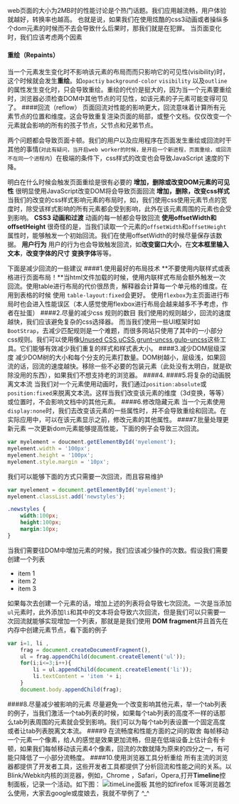 <!--
author: 滇西之王
head: http://q.qlogo.cn/qqapp/100229475/C96DA226D9D07DECADAA54A78E9FEDF9/100
date: 2016-04-24
title: 10种减少重绘和回流的技术
tags: 性能优化
category: javascript
status: publish
summary: 介绍了什么是回流,什么是重绘,以及减少重绘和回流的10种方法
-->
web页面的大小为2MB时的性能讨论是个热门话题。我们应用越流畅，用户体验就越好，转换率也越高。
也就是说，如果我们在使用炫酷的css3动画或者操纵多个dom元素的时候而不去会导致什么后果时，那我们就是在犯罪。
当页面变化时，我们应该考虑两个因素
#### 重绘（Repaints）
当一个元素发生变化时不影响该元素的布局而而只影响它的可见性(visibility)时，这个时候就会发生**重绘**。如`opactiy` `background-color` `visibility` 以及`outline` 的属性发生变化时，只会导致重绘。重绘的代价是挺大的，因为当一个元素要重绘时，浏览器必须检查DOM中其他节点的可见性，如该元素的子元素可能变得可见了。
####回流（reflow）
页面回流对性能的影响更大，回流意味着计算所有元素节点的位置和维度。这会导致重复渲染页面的局部，或整个文档。仅仅改变一个元素就会影响的所有的孩子节点，父节点和兄弟节点。

两个问题都会导致页面卡顿。我们的用户以及应用程序在页面发生重绘或回流时干其他的事情(`对此有疑问，当开启web worker的时候，是开启一个新进程，页面重绘，或回流不在同一个进程内`）在极端的条件下，css样式的改变也会导致JavaScript 速度的下降。

明白在什么时候会触发页面重绘是很有必要的
**增加，删除或改变DOM元素的可见性**
很明显使用JavaScript改变DOM将会导致页面回流
**增加，删除，改变css样式**
当我们的改变的css样式影响元素的布局时，如，我们使用css使用元素节点的宽度时，除受该样式影响的所有元素都会受到影响，此外在该元素周围的元素也会受到影响。
**CSS3 动画和过渡**
动画的每一帧都会导致回流
**使用offsetWidth和offsetHeight**
很奇怪的是，当我们读取一个元素的`offsetWidth`和`offsetHeight`属性时，能够触发一个初始回流。我们在使用offsetWidth的时候尽量保存该数据。
**用户行为**
用户的行为也会导致触发回流，如**改变窗口大小**，在**文本框里输入文本**，**改变字体的尺寸** **变换字体**等等。

下面是减少回流的一些建议
####1.使用最好的布局技术
  **不要使用内联样式或表格进行页面布局！**当html文件加载的时候，使用内联样式布局会额外触发一次回流。使用table进行布局的代价很昂贵，解释器会计算每一个单元格的维度。在用到表格的时候 使用 `table-layout:fixed`会更好。
  使用`flexbox`为主页面进行布局时也会进入性能误区（本人感觉使用flexbox进行布局会越来越多不予考虑，作者在扯蛋）
####2.尽量的减少css 规则的数目
我们使用的规则越少，回流的速度越快，我们应该避免复杂的css选择器。
而当我们使用一些UI框架时如`BootStrap`，去减少匹配规则是一个难题，而很多网站只使用了其中的一小部分css规则。我们可以使用像[Unused CSS](https://unused-css.com/),[uCSS](https://github.com/oyvindeh/ucss),[grunt-uncss](https://github.com/addyosmani/grunt-uncss),[gulp-uncss](https://github.com/ben-eb/gulp-uncss)这些工具。它们能够有效减少我们重复的样式和样式表大小。
####3.减少DOM层级深度
减少DOM树的大小和每个分支的元素打数量。DOM树越小，层级浅，如果回流的话，回流的速度越快。移除一些不必要的包装元素（此处没有太明白，就是砍除没用的东西），如果我们不想支持老的浏览器。
####4.
####5.将复杂的动画脱离文本流
当我们对一个元素使用动画时，我们通过`position:absolute`或`position:fixed`来脱离文本流。这样当我们改变该元素的维度（3d变换，等等）或位置时，不会影响文档中的其他元素。
####6.修改隐藏元素
当一个元素使用`display:none`时，我们去改变该元素的一些属性时，并不会导致重绘和回流。在实际应用中，可以在该元素显示之前，修改元素的其他属性。
####7.批量处理更新元素
一次更新dom元素能够提高性能，下面的例子会导致三次回流。
``` javascript
var myelement = doucment.getElementById('myelement');
myelement.width = '100px';
myelement.height = '100px';
myelement.style.margin = '10px';
```
我们可以能够下面的方式只需要一次回流，而且容易维护
```javascript
var myelement = document.getElementById('myelement');
myelement.classList.add('newstyles');
```
```css
.newstyles {
    width:100px;
    height:100px;
    margin:10px;
}
```
当我们需要往DOM中增加元素的时候，我们应该减少操作的次数。假设我们需要创建一个列表
- item 1
- item 2
- item 3

如果每次去创建一个元素的话，增加上述的列表将会导致七次回流。一次是当添加`ul`元素时，此外添加`li`和其中的文本将会导致六次回流，但是我们可以只需要一次回流就能够实现增加一个列表，那就是是我们使用 **DOM fragment**并且首先在内存中创建元素节点，看下面的例子
```javascript
var i=1, li ,
    frag = document.createDocumentFragment(),
    ul = frag.appendChild(document.createElement('ul'));
    for(i;i<=3;i++){
        li = ul.appendChild(document.createElement('li'));
        li.textContent = 'item '+ i;
    }
    document.body.appendChild(frag);
```
####8.尽量减少被影响的元素
尽量避免一个改变影响其他元素，举一个tab列表的例子，当我们激活一个tab列表的时候，如果每个tab列表的高度不一样的话那么tab列表周围的元素就会受到影响。我们可以为每个tab列表设置一个固定高度或者让tab列表脱离文本流。
####9 在流畅度和性能方面的之间的取舍
每帧移动一个元素一个像素，给人的感觉是效果更加流畅，但是在低端设备上估计会有卡顿，如果我们每帧移动该元素4个像素，回流的次数就降为原来的四分之一，有可能只降低了一小部分流畅度。
####10.使用浏览器工具分析重绘
所有主流的浏览器都提供了开发者工具，这些开发者工具都提供了分析回流和性能之间的关系。以Blink/Webkit内核的浏览器，例如，Chrome ，Safari，Opera,打开**Timeline**控制面板，记录一个活动。如下图：
![timeLine面板](http://www.alonehero.com/blog/img/minimize-reflow-1.png)
其他的如firefox IE等浏览器怎么使用，大家去google或度娘去，我就不举例了 ^_^





